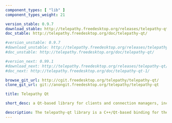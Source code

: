 ```yaml
---
component_types: [ "lib" ]
component_types_weight: 21

version_stable: 0.9.7
download_stable: http://telepathy.freedesktop.org/releases/telepathy-qt/telepathy-qt-VERSION.tar.gz
doc_stable: http://telepathy.freedesktop.org/doc/telepathy-qt/

#version_unstable: 0.9.7
#download_unstable: http://telepathy.freedesktop.org/releases/telepathy-qt/telepathy-qt-VERSION.tar.gz
#doc_unstable: http://telepathy.freedesktop.org/doc/telepathy-qt/

#version_next: 0.99.1
#download_next: http://telepathy.freedesktop.org/releases/telepathy-qt/telepathy-qt-VERSION.tar.gz
#doc_next: http://telepathy.freedesktop.org/doc/telepathy-qt-1/

browse_git_url: http://cgit.freedesktop.org/telepathy/telepathy-qt/
clone_git_url: git://anongit.freedesktop.org/telepathy/telepathy-qt

title: Telepathy Qt

short_desc: a Qt-based library for clients and connection managers, including a Qt binding for Telepathy Farstream.

description: The telepathy-qt library is a C++/Qt-based binding for the Telepathy D-Bus API. It may be used by client applications as well as connection managers, although connection manager support is not yet fully complete. Currently it is used by [KDE-Telepathy](https://community.kde.org/KTp).
---
```


